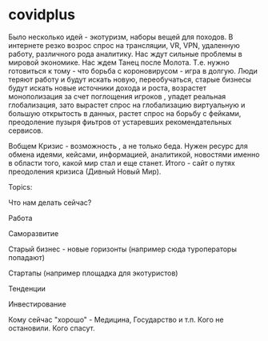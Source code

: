 # covidplus

Было несколько идей - экотуризм, наборы вещей для походов. 
В интернете резко возрос спрос на трансляции, VR, VPN, удаленную работу, различного рода аналитику. 
Нас ждут сильные проблемы в мировой экономике. 
Нас ждем Танец после Молота. 
Т.е. нужно готовиться к тому - что борьба с короновирусом - игра в долгую. 
Люди теряют работу и будут искать новую, переобучаться, старые бизнесы будут искать новые источники дохода и роста, возрастет монополизация за счет поглощения игроков , упадет реальная глобализация, зато вырастет спрос на глобализацию виртуальную и большую открытость в данных, растет спрос на борьбу с фейками, преодоление пузыря фиьтров от устаревших рекомендательных сервисов. 

Вобщем Кризис - возможность , а не только беда. 
Нужен ресурс для обмена идеями, кейсами, информацией, аналитикой, новостями именно в области того, какой мир стал и еще станет. 
Итого - сайт о путях преодоления кризиса (Дивный Новый Мир).

Topics:

Что нам делать сейчас?

Работа

Саморазвитие

Старый бизнес - новые горизонты (например сюда туроператоры попадают)

Стартапы (например площадка для экотуристов)

Тенденции

Инвестирование

Кому сейчас "хорошо" - Медицина, Государство и т.п. Кого не остановили. Кого спасут. 

